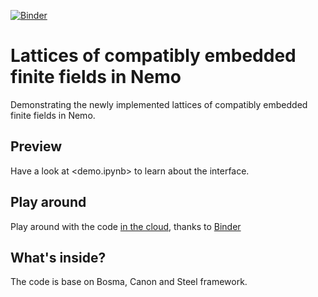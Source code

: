 [![Binder](https://mybinder.org/badge.svg)](https://mybinder.org/v2/gh/erou/Nemo-embeddings-demo/master?filepath=demo.ipynb)

# Lattices of compatibly embedded finite fields in Nemo

Demonstrating the newly implemented lattices of compatibly embedded
finite fields in Nemo.

## Preview

Have a look at <demo.ipynb> to learn about the interface.

## Play around

Play around with the code [in the
cloud](https://mybinder.org/v2/gh/erou/Nemo-embeddings-demo/master?filepath=demo.ipynb),
thanks to
[Binder](https://mybinder.org/v2/gh/erou/Nemo-embeddings-demo/master?filepath=demo.ipynb)

## What's inside?

The code is base on Bosma, Canon and Steel framework.
